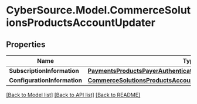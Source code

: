 # CyberSource.Model.CommerceSolutionsProductsAccountUpdater
## Properties

Name | Type | Description | Notes
------------ | ------------- | ------------- | -------------
**SubscriptionInformation** | [**PaymentsProductsPayerAuthenticationSubscriptionInformation**](PaymentsProductsPayerAuthenticationSubscriptionInformation.md) |  | [optional] 
**ConfigurationInformation** | [**CommerceSolutionsProductsAccountUpdaterConfigurationInformation**](CommerceSolutionsProductsAccountUpdaterConfigurationInformation.md) |  | [optional] 

[[Back to Model list]](../README.md#documentation-for-models) [[Back to API list]](../README.md#documentation-for-api-endpoints) [[Back to README]](../README.md)

